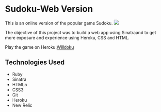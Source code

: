 Sudoku-Web Version
==================
This is an online version of the popular game Sudoku. 
![](sudoku.png)

The objective of this project was to build a web app using Sinatraand to get more exposure and experience using Heroku, CSS and HTML. 

Play the game on Heroku:[Willdoku]

Technologies Used
-----------------

- Ruby
- Sinatra
- HTML5
- CSS3
- Git
- Heroku
- New Relic

[Willdoku]:http://willdoku.herokuapp.com/